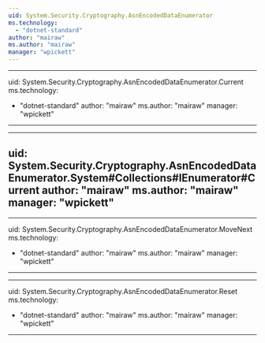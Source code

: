 ```yaml
---
uid: System.Security.Cryptography.AsnEncodedDataEnumerator
ms.technology: 
  - "dotnet-standard"
author: "mairaw"
ms.author: "mairaw"
manager: "wpickett"
---
```


---
uid: System.Security.Cryptography.AsnEncodedDataEnumerator.Current
ms.technology: 
  - "dotnet-standard"
author: "mairaw"
ms.author: "mairaw"
manager: "wpickett"
---

---
uid: System.Security.Cryptography.AsnEncodedDataEnumerator.System#Collections#IEnumerator#Current
author: "mairaw"
ms.author: "mairaw"
manager: "wpickett"
---

---
uid: System.Security.Cryptography.AsnEncodedDataEnumerator.MoveNext
ms.technology: 
  - "dotnet-standard"
author: "mairaw"
ms.author: "mairaw"
manager: "wpickett"
---

---
uid: System.Security.Cryptography.AsnEncodedDataEnumerator.Reset
ms.technology: 
  - "dotnet-standard"
author: "mairaw"
ms.author: "mairaw"
manager: "wpickett"
---
